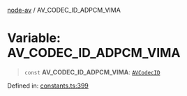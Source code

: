 [node-av](../globals.md) / AV\_CODEC\_ID\_ADPCM\_VIMA

# Variable: AV\_CODEC\_ID\_ADPCM\_VIMA

> `const` **AV\_CODEC\_ID\_ADPCM\_VIMA**: [`AVCodecID`](../type-aliases/AVCodecID.md)

Defined in: [constants.ts:399](https://github.com/seydx/av/blob/f8631fc881b394300b1479f511d55cf1c370a87f/src/constants/constants.ts#L399)
